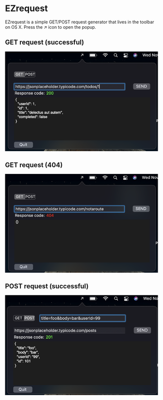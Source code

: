 # EZrequest

EZrequest is a simple GET/POST request generator that lives in
the toolbar on OS X. Press the ↗ icon to open the popup.

## GET request (successful)
![get-200](https://github.com/Spikeedoo/EZrequest/blob/60b60ce06ef0d1150e5896c88b7db875bcaabf21/Example-assets/get-200.png)  

## GET request (404)
![get-404](https://github.com/Spikeedoo/EZrequest/blob/60b60ce06ef0d1150e5896c88b7db875bcaabf21/Example-assets/get-404.png)  

## POST request (successful)
![post-201](https://github.com/Spikeedoo/EZrequest/blob/60b60ce06ef0d1150e5896c88b7db875bcaabf21/Example-assets/post-201.png)  
